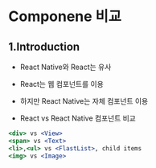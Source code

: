 # Componene 비교
## 1.Introduction
- React Native와 React는 유사
- React는 웹 컴포넌트를 이용
- 하지만 React Native는 자체 컴포넌트 이용

- React vs React Native 컴포넌트 비교
```jsx
<div> vs <View>
<span> vs <Text>
<li>,<ul> vs <FlastList>, child items
<img> vs <Image>
```
